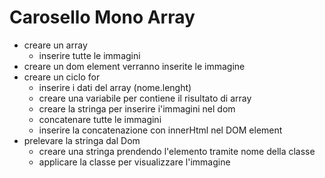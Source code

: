 # Carosello Mono Array

- creare un array 
    - inserire tutte le immagini
- creare un dom element verranno inserite le immagine
- creare un ciclo for
    - inserire i dati del array (nome.lenght)
    - creare una variabile per contiene il risultato di array
    - creare la stringa per inserire i'immagini nel dom
    - concatenare tutte le immagini
    - inserire la concatenazione con innerHtml nel DOM element
- prelevare la stringa dal Dom
    - creare una stringa prendendo l'elemento tramite nome della classe
    - applicare la classe per visualizzare l'immagine